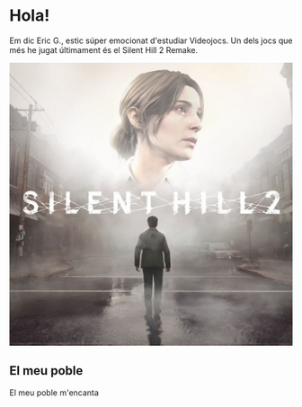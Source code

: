 # Hola!
Em dic Eric G., estic súper emocionat d'estudiar Videojocs.
Un dels jocs que més he jugat últimament és el Silent Hill 2 Remake.

![Imatge de Silent Hill](./img.jpg)

## El meu poble
El meu poble m'encanta
